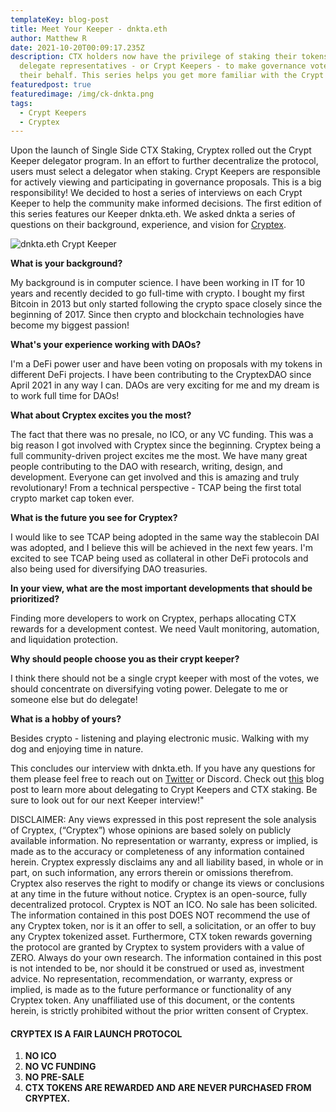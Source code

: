 ```yaml
---
templateKey: blog-post
title: Meet Your Keeper - dnkta.eth
author: Matthew R
date: 2021-10-20T00:09:17.235Z
description: CTX holders now have the privilege of staking their tokens to
  delegate representatives - or Crypt Keepers - to make governance votes on
  their behalf. This series helps you get more familiar with the Crypt Keepers.
featuredpost: true
featuredimage: /img/ck-dnkta.png
tags:
  - Crypt Keepers
  - Cryptex
---
```

Upon the launch of Single Side CTX Staking, Cryptex rolled out the Crypt Keeper delegator program. In an effort to further decentralize the protocol, users must select a delegator when staking. Crypt Keepers are responsible for actively viewing and participating in governance proposals. This is a big responsibility! We decided to host a series of interviews on each Crypt Keeper to help the community make informed decisions. The first edition of this series features our Keeper dnkta.eth. We asked dnkta a series of questions on their background, experience, and vision for [Cryptex](https://cryptex.finance/#home).

![](/img/ck-dnkta.png "dnkta.eth Crypt Keeper")

**What is your background?**

My background is in computer science. I have been working in IT for 10 years and recently decided to go full-time with crypto. I bought my first Bitcoin in 2013 but only started following the crypto space closely since the beginning of 2017. Since then crypto and blockchain technologies have become my biggest passion!

**What's your experience working with DAOs?**

I'm a DeFi power user and have been voting on proposals with my tokens in different DeFi projects. I have been contributing to the CryptexDAO since April 2021 in any way I can. DAOs are very exciting for me and my dream is to work full time for DAOs!

**What about Cryptex excites you the most?**

The fact that there was no presale, no ICO, or any VC funding. This was a big reason I got involved with Cryptex since the beginning. Cryptex being a full community-driven project excites me the most. We have many great people contributing to the DAO with research, writing, design, and development. Everyone can get involved and this is amazing and truly revolutionary! From a technical perspective - TCAP being the first total crypto market cap token ever.

**What is the future you see for Cryptex?**

I would like to see TCAP being adopted in the same way the stablecoin DAI was adopted, and I believe this will be achieved in the next few years. I'm excited to see TCAP being used as collateral in other DeFi protocols and also being used for diversifying DAO treasuries.

**In your view, what are the most important developments that should be prioritized?**

Finding more developers to work on Cryptex, perhaps allocating CTX rewards for a development contest. We need Vault monitoring, automation, and liquidation protection.

**Why should people choose you as their crypt keeper?**

I think there should not be a single crypt keeper with most of the votes, we should concentrate on diversifying voting power. Delegate to me or someone else but do delegate!

**What is a hobby of yours?**

Besides crypto - listening and playing electronic music. Walking with my dog and enjoying time in nature.

This concludes our interview with dnkta.eth. If you have any questions for them please feel free to reach out on [Twitter](%5B%3Chttps://twitter.com/dnkta%3E%5D(%3Chttps://twitter.com/dnkta%3E)) or Discord. Check out [this](%5B%3Chttps://cryptex.finance/blog/2021-10-07-how-to-use-single-side-staking-delegate-to-crypt-keepers/%3E%5D(%3Chttps://cryptex.finance/blog/2021-10-07-how-to-use-single-side-staking-delegate-to-crypt-keepers/%3E)) blog post to learn more about delegating to Crypt Keepers and CTX staking. Be sure to look out for our next Keeper interview!"



DISCLAIMER: Any views expressed in this post represent the sole analysis of Cryptex, (“Cryptex”) whose opinions are based solely on publicly available information. No representation or warranty, express or implied, is made as to the accuracy or completeness of any information contained herein. Cryptex expressly disclaims any and all liability based, in whole or in part, on such information, any errors therein or omissions therefrom. Cryptex also reserves the right to modify or change its views or conclusions at any time in the future without notice. Cryptex is an open-source, fully decentralized protocol. Cryptex is NOT an ICO. No sale has been solicited. The information contained in this post DOES NOT recommend the use of any Cryptex token, nor is it an offer to sell, a solicitation, or an offer to buy any Cryptex tokenized asset. Furthermore, CTX token rewards governing the protocol are granted by Cryptex to system providers with a value of ZERO. Always do your own research. The information contained in this post is not intended to be, nor should it be construed or used as, investment advice. No representation, recommendation, or warranty, express or implied, is made as to the future performance or functionality of any Cryptex token. Any unaffiliated use of this document, or the contents herein, is strictly prohibited without the prior written consent of Cryptex.

#### CRYPTEX IS A FAIR LAUNCH PROTOCOL

1. **NO ICO**
2. **NO VC FUNDING**
3. **NO PRE-SALE**
4. **CTX TOKENS ARE REWARDED AND ARE NEVER PURCHASED FROM CRYPTEX.**